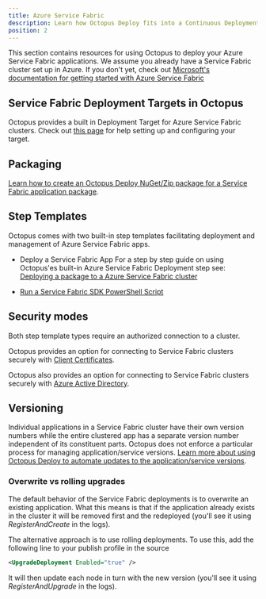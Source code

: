 ```yaml
---
title: Azure Service Fabric
description: Learn how Octopus Deploy fits into a Continuous Deployment pipeline for your Azure Service Fabric applications.
position: 2
---
```


This section contains resources for using Octopus to deploy your Azure Service Fabric applications. We assume you already have a Service Fabric cluster set up in Azure. If you don't yet, check out [Microsoft's documentation for getting started with Azure Service Fabric](https://azure.microsoft.com/en-us/services/service-fabric/)

## Service Fabric Deployment Targets in Octopus

Octopus provides a built in Deployment Target for Azure Service Fabric clusters. Check out [this page](/docs/infrastructure/deployment-targets/azure/service-fabric-cluster-targets/index.md) for help setting up and configuring your target.

## Packaging

[Learn how to create an Octopus Deploy NuGet/Zip package for a Service Fabric application package](/docs/deployments/azure/service-fabric/packaging.md).

## Step Templates

Octopus comes with two built-in step templates facilitating deployment and management of Azure Service Fabric apps.

- Deploy a Service Fabric App
For a step by step guide on using Octopus'es built-in Azure Service Fabric Deployment step see: [Deploying a package to a Azure Service Fabric cluster](/docs/deployments/azure/service-fabric/deploying-a-package-to-a-service-fabric-cluster.md)

- [Run a Service Fabric SDK PowerShell Script](/docs/deployments/custom-scripts/service-fabric-powershell-scripts.md)

## Security modes

Both step template types require an authorized connection to a cluster.

Octopus provides an option for connecting to Service Fabric clusters securely with [Client Certificates](/docs/deployments/azure/service-fabric/connecting-securely-with-client-certificates/index.md).

Octopus also provides an option for connecting to Service Fabric clusters securely with [Azure Active Directory](/docs/deployments/azure/service-fabric/connecting-securely-with-azure-active-directory/index.md).

## Versioning
Individual applications in a Service Fabric cluster have their own version numbers while the entire clustered app has a separate version number independent of its constituent parts.
Octopus does not enforce a particular process for managing application/service versions. [Learn more about using Octopus Deploy to automate updates to the application/service versions](/docs/deployments/azure/service-fabric/version-automation-with-service-fabric-application-packages/index.md).

### Overwrite vs rolling upgrades

The default behavior of the Service Fabric deployments is to overwrite an existing application. What this means is that if the application already exists in the cluster it will be removed first and the redeployed (you'll see it using *RegisterAndCreate* in the logs).

The alternative approach is to use rolling deployments. To use this, add the following line to your publish profile in the source

```xml
<UpgradeDeployment Enabled="true" />
```

It will then update each node in turn with the new version (you'll see it using *RegisterAndUpgrade* in the logs).